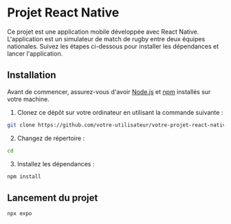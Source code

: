 # Projet React Native

Ce projet est une application mobile développée avec React Native. L'application est un simulateur de match de rugby entre deux équipes nationales. Suivez les étapes ci-dessous pour installer les dépendances et lancer l'application.

## Installation

Avant de commencer, assurez-vous d'avoir [Node.js](https://nodejs.org/) et [npm](https://www.npmjs.com/) installés sur votre machine.

1. Clonez ce dépôt sur votre ordinateur en utilisant la commande suivante :

```bash
git clone https://github.com/votre-utilisateur/votre-projet-react-native.git
```

2. Changez de répertoire :
```bash
cd 
```

3. Installez les dépendances :

```bash
npm install
```

## Lancement du projet

```bash
npx expo
```